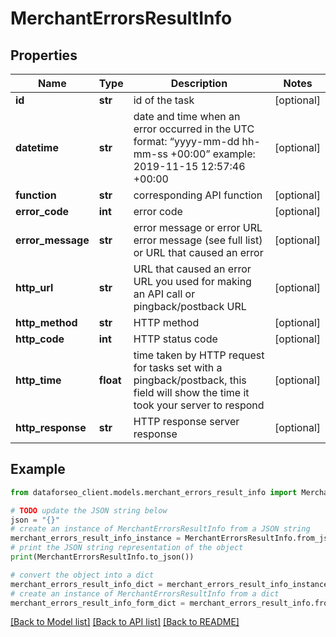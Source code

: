 # MerchantErrorsResultInfo


## Properties

Name | Type | Description | Notes
------------ | ------------- | ------------- | -------------
**id** | **str** | id of the task | [optional] 
**datetime** | **str** | date and time when an error occurred in the UTC format: “yyyy-mm-dd hh-mm-ss +00:00” example: 2019-11-15 12:57:46 +00:00 | [optional] 
**function** | **str** | corresponding API function | [optional] 
**error_code** | **int** | error code | [optional] 
**error_message** | **str** | error message or error URL error message (see full list) or URL that caused an error | [optional] 
**http_url** | **str** | URL that caused an error URL you used for making an API call or pingback/postback URL | [optional] 
**http_method** | **str** | HTTP method | [optional] 
**http_code** | **int** | HTTP status code | [optional] 
**http_time** | **float** | time taken by HTTP request for tasks set with a pingback/postback, this field will show the time it took your server to respond | [optional] 
**http_response** | **str** | HTTP response server response | [optional] 

## Example

```python
from dataforseo_client.models.merchant_errors_result_info import MerchantErrorsResultInfo

# TODO update the JSON string below
json = "{}"
# create an instance of MerchantErrorsResultInfo from a JSON string
merchant_errors_result_info_instance = MerchantErrorsResultInfo.from_json(json)
# print the JSON string representation of the object
print(MerchantErrorsResultInfo.to_json())

# convert the object into a dict
merchant_errors_result_info_dict = merchant_errors_result_info_instance.to_dict()
# create an instance of MerchantErrorsResultInfo from a dict
merchant_errors_result_info_form_dict = merchant_errors_result_info.from_dict(merchant_errors_result_info_dict)
```
[[Back to Model list]](../README.md#documentation-for-models) [[Back to API list]](../README.md#documentation-for-api-endpoints) [[Back to README]](../README.md)


